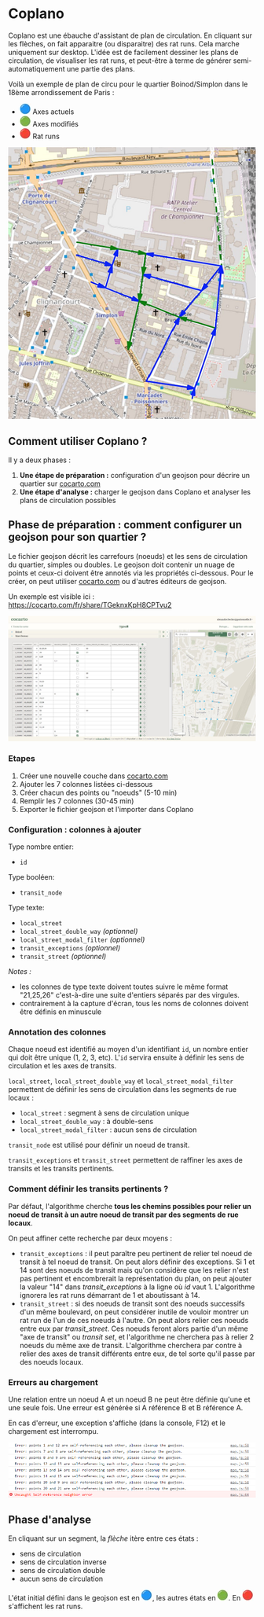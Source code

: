 # Coplano

Coplano est une ébauche d'assistant de plan de circulation. En cliquant sur les flèches, on fait apparaitre (ou disparaitre) des rat runs. Cela marche uniquement sur desktop. L'idée est de facilement dessiner les plans de circulation, de visualiser les rat runs, et peut-être à terme de générer semi-automatiquement une partie des plans.

Voilà un exemple de plan de circu pour le quartier Boinod/Simplon dans le 18ème arrondissement de Paris :
- ![bleu](assets/blue.jpg) Axes actuels
- ![vert](assets/green.jpg) Axes modifiés
- ![rouge](assets/red.jpg) Rat runs

![Quartier Boinod : les flèches vertes représentent les axes modifiés, les bleus les axes actuels. Il n'y a plus de rat runs](assets/Boinod_500px.png)

## Comment utiliser Coplano ?

Il y a deux phases :
1. **Une étape de préparation :** configuration d'un geojson pour décrire un quartier sur [cocarto.com](cocarto.com)
2. **Une étape d'analyse :** charger le geojson dans Coplano et analyser les plans de circulation possibles

## Phase de préparation : comment configurer un geojson pour son quartier ?

Le fichier geojson décrit les carrefours (noeuds) et les sens de circulation du quartier, simples ou doubles. Le geojson doit contenir un nuage de points et ceux-ci doivent être annotés via les propriétés ci-dessous. Pour le créer, on peut utiliser [cocarto.com](https://cocarto.com/) ou d'autres éditeurs de geojson.

Un exemple est visible ici : https://cocarto.com/fr/share/TGeknxKpH8CPTvu2

![Site cocarto: configuration du quartier Marx Dormoy à Paris 18](assets/cocarto-marx-dormoy.jpg)


### Etapes

1. Créer une nouvelle couche dans [cocarto.com](https://cocarto.com/)
2. Ajouter les 7 colonnes listées ci-dessous
3. Créer chacun des points ou "noeuds" (5-10 min)
4. Remplir les 7 colonnes (30-45 min)
5. Exporter le fichier geojson et l'importer dans Coplano


### Configuration : colonnes à ajouter

Type nombre entier:
- `id`

Type booléen:
- `transit_node`

Type texte:
- `local_street`
- `local_street_double_way` _(optionnel)_
- `local_street_modal_filter` _(optionnel)_
- `transit_exceptions` _(optionnel)_
- `transit_street` _(optionnel)_

*Notes :*
- les colonnes de type texte doivent toutes suivre le même format "21,25,26" c'est-à-dire une suite d'entiers séparés par des virgules.
- contrairement à la capture d'écran, tous les noms de colonnes doivent être définis en minuscule



### Annotation des colonnes

Chaque noeud est identifié au moyen d'un identifiant `id`, un nombre entier qui doit être unique (1, 2, 3, etc). L'`id` servira ensuite à définir les sens de circulation et les axes de transits.

`local_street`, `local_street_double_way` et `local_street_modal_filter` permettent de définir les sens de circulation dans les segments de rue locaux :
- `local_street` : segment à sens de circulation unique
- `local_street_double_way` : à double-sens
- `local_street_modal_filter` : aucun sens de circulation

`transit_node` est utilisé pour définir un noeud de transit.

`transit_exceptions` et `transit_street` permettent de raffiner les axes de transits et les transits pertinents.

### Comment définir les transits pertinents ?

Par défaut, l'algorithme cherche **tous les chemins possibles pour relier un noeud de transit à un autre noeud de transit par des segments de rue locaux**.

On peut affiner cette recherche par deux moyens :
- `transit_exceptions` : il peut paraître peu pertinent de relier tel noeud de transit à tel noeud de transit. On peut alors définir des exceptions. Si 1 et 14 sont des noeuds de transit mais qu'on considère que les relier n'est pas pertinent et encombrerait la représentation du plan, on peut ajouter la valeur "14" dans _transit_exceptions_ à la ligne où _id_ vaut 1. L'algorithme ignorera les rat runs démarrant de 1 et aboutissant à 14.
- `transit_street` : si des noeuds de transit sont des noeuds successifs d'un même boulevard, on peut considérer inutile de vouloir montrer un rat run de l'un de ces noeuds à l'autre. On peut alors relier ces noeuds entre eux par _transit_street_. Ces noeuds feront alors partie d'un même "axe de transit" ou _transit set_, et l'algorithme ne cherchera pas à relier 2 noeuds du même axe de transit. L'algorithme cherchera par contre à relier des axes de transit différents entre eux, de tel sorte qu'il passe par des noeuds locaux.

### Erreurs au chargement

Une relation entre un noeud A et un noeud B ne peut être définie qu'une et une seule fois. Une erreur est générée si A référence B et B référence A.

En cas d'erreur, une exception s'affiche (dans la console, F12) et le chargement est interrompu.

![exceptions](assets/exceptions.png)

## Phase d'analyse

En cliquant sur un segment, la _flèche_ itère entre ces états :
- sens de circulation 
- sens de circulation inverse
- sens de circulation double
- aucun sens de circulation

L'état initial défini dans le geojson est en ![bleu](assets/blue.jpg), les autres états en ![vert](assets/green.jpg). En ![rouge](assets/red.jpg) s'affichent les rat runs.
